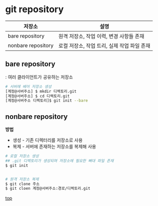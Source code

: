 # git repository


저장소 | 설명
---|---
bare repository    | 원격 저장소, 작업 이력, 변경 사항들 존재
nonbare repository | 로컬 저장소, 작업 트리, 실제 작업 파일 존재  



## bare repository
: 여러 클라이언트가 공유하는 저장소   


```bash
# 서버에 베어 저장소 생성
[계정@서버주소] $ mkdir 디렉토리.git
[계정@서버주소] $ cd 디렉토리.git
[계정@서버주소 디렉토리]$ git init --bare
```



## nonbare repository


**방법**  
- 생성 - 기존 디렉터리를 저장소로 사용
- 복제 - 서버에 존재하는 저장소를 복제해 사용


```bash
# 로컬 저장소 생성
## .git 디렉토리가 생성되며 저장소에 필요한 뼈대 파일 존재  
$ git init


# 원격 저장소 복제
$ git clone 주소
$ git cloen 계정@서버주소:경로/디렉토리.git
```



[top](#)
